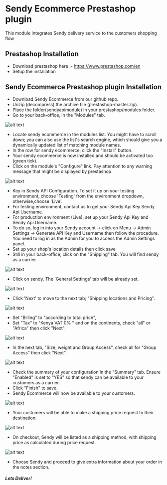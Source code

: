 # Sendy Ecommerce Prestashop plugin
This module integrates Sendy delivery service to the customers shopping flow


## Prestashop Installation
 - Download prestashop here :- https://www.prestashop.com/en
 - Setup the installation

## Sendy Ecommerce Prestashop plugin Installation
 - Download Sendy Ecommerce from our github repo.
 - Unzip (decompress) the archive file (prestashop-master.zip).
 - Place the folder(sendyapimodule) in your prestashop/modules folder.
 - Go to your back-office, in the "Modules" tab.
 
 ![alt text](https://raw.githubusercontent.com/sendyit/prestashop/master/sendyapimodule/views/img/install-module.png)
 
 - Locate sendy ecommerce in the modules list. You might have to scroll down; you can also use the list's search engine, which should give you a dynamically updated list of matching module names.
 - In the row for sendy ecommerce, click the "Install" button.
 - Your sendy ecommerce is now installed and should be activated too (green tick).
 - Click on the module's "Configure" link. Pay attention to any warning message that might be displayed by prestashop.
 
  ![alt text](https://raw.githubusercontent.com/sendyit/prestashop/master/sendyapimodule/views/img/environment.png)
  
 - Key in Sendy API Configuration. To set it up on your testing environment, choose 'Testing' from the environment dropdown, otherwise,choose 'Live'. 
 - For testing environment, contact us to get your Sendy Api Key Sendy Api Username.
 - For production environment (Live), set up your Sendy Api Key and Sendy Api Username. 
 - To do so, log in into your Sendy account -> click on Menu -> Admin Settings -> Generate API Key and Username then follow the procedure. You need to log in as the Admin for you to access the Admin Settings panel. 
 - Set up your shop's location details then click save
 - Still in your back-office, click on the "Shipping" tab. You will find sendy as a carrier.
 
  ![alt text](https://raw.githubusercontent.com/sendyit/prestashop/master/sendyapimodule/views/img/shipping.png)
  
 - Click on sendy. The 'General Settings' tab will be already set.
 
 ![alt text](https://raw.githubusercontent.com/sendyit/prestashop/master/sendyapimodule/views/img/carrier-settings-set-from-sendy.png)
 
 - Click 'Next' to move to the next tab; "Shipping locations and Pricing".
 
 ![alt text](https://raw.githubusercontent.com/sendyit/prestashop/master/sendyapimodule/views/img/carrier-settings-shipping-locations-and-costs.png)
 
 - Set "Billing" to "according to total price",
 - Set "Tax" to "Kenya VAT 0% " and on the continents, check "all" or "Africa" then click "Next".
 
 ![alt text](https://raw.githubusercontent.com/sendyit/prestashop/master/sendyapimodule/views/img/carrier-settings-group-access.png)
 
 - In the next tab, "Size, weight and Group Access", check all for "Group Access" then click "Next".
 
 ![alt text](https://raw.githubusercontent.com/sendyit/prestashop/master/sendyapimodule/views/img/carrier-settings-summary.png)
 
 - Check the summary of your configuration in the "Summary" tab. Ensure "Enabled" is set to "YES" so that sendy can be available to your customers as a carrier.
 - Click "Finish" to save.
 - Sendy Ecommerce will now be available to your customers.
 
 ![alt text](https://raw.githubusercontent.com/sendyit/prestashop/master/sendyapimodule/views/img/sendy-hooked.png)
 
 - Your customers will be able to make a shipping price request to their destination.
 
  ![alt text](https://raw.githubusercontent.com/sendyit/prestashop/master/sendyapimodule/views/img/pricing.png)
  
 - On checkout, Sendy will be listed as a shipping method, with shipping price as calculated during price request.
 
  ![alt text](https://raw.githubusercontent.com/sendyit/prestashop/master/sendyapimodule/views/img/notes.png)
  
 - Choose Sendy and proceed to give extra information about your order in the notes section.

##### Lets Deliver!
